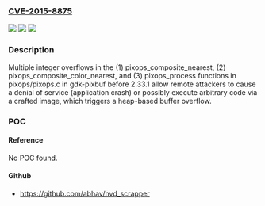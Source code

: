 ### [CVE-2015-8875](https://cve.mitre.org/cgi-bin/cvename.cgi?name=CVE-2015-8875)
![](https://img.shields.io/static/v1?label=Product&message=n%2Fa&color=blue)
![](https://img.shields.io/static/v1?label=Version&message=n%2Fa&color=blue)
![](https://img.shields.io/static/v1?label=Vulnerability&message=n%2Fa&color=brighgreen)

### Description

Multiple integer overflows in the (1) pixops_composite_nearest, (2) pixops_composite_color_nearest, and (3) pixops_process functions in pixops/pixops.c in gdk-pixbuf before 2.33.1 allow remote attackers to cause a denial of service (application crash) or possibly execute arbitrary code via a crafted image, which triggers a heap-based buffer overflow.

### POC

#### Reference
No POC found.

#### Github
- https://github.com/abhav/nvd_scrapper

